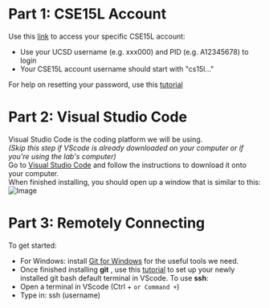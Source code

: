 Part 1: CSE15L Account
======================
Use this [link](https://sdacs.ucsd.edu/~icc/index.php) to access your specific CSE15L account:  
 * Use your UCSD username (e.g. xxx000) and PID (e.g. A12345678) to login  
 * Your CSE15L account username should start with "cs15l..."
  
For help on resetting your password, use this [tutorial](https://drive.google.com/file/d/17IDZn8Qq7Q0RkYMxdiIR0o6HJ3B5YqSW/view?usp=share_link)  
  
Part 2: Visual Studio Code
==========================
Visual Studio Code is the coding platform we will be using.  
*(Skip this step if VScode is already downloaded on your computer or if you're using the lab's computer)*  
Go to [Visual Studio Code](https://code.visualstudio.com/) and follow the instructions to download it onto your computer.  
When finished installing, you should open up a window that is similar to this:  
![Image](https://code.visualstudio.com/assets/docs/getstarted/tips-and-tricks/getstarted_page.png)

Part 3: Remotely Connecting
===========================
To get started:
* For Windows: install [Git for Windows](https://gitforwindows.org/) for the useful tools we need.  
* Once finished installing **git** , use this [tutorial](https://stackoverflow.com/a/50527994) to set up your newly installed git bash default terminal in VScode.
To use **ssh**:
* Open a terminal in VScode (Ctrl + ` or Command + `)
* Type in: ssh (username)
